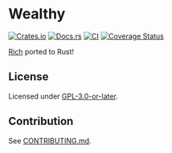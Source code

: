 # Wealthy

[![Crates.io](https://img.shields.io/crates/v/wealthy.svg)](https://crates.io/crates/wealthy)
[![Docs.rs](https://docs.rs/wealthy/badge.svg)](https://docs.rs/wealthy)
[![CI](https://github.com/wizard-28/wealthy/workflows/CI/badge.svg)](https://github.com/wizard-28/wealthy/actions)
[![Coverage Status](https://codecov.io/gh/wizard-28/wealthy/branch/master/graph/badge.svg?token=jvzyVUwTrL)](https://codecov.io/gh/wizard-28/wealthy)

[Rich](https://github.com/Textualize/rich) ported to Rust!

## License

Licensed under [GPL-3.0-or-later](https://www.gnu.org/licenses/gpl-3.0.en.html).

## Contribution

See [CONTRIBUTING.md](CONTRIBUTING.md).
